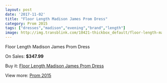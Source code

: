 ```yaml
---
layout: post
date: '2017-11-02'
title: "Floor Length Madison James Prom Dress"
category: Prom 2015
tags: ["dresses","madison","evening","brand","length"]
image: http://img.transblink.com/10421-thickbox_default/floor-length-madison-james-prom-dress.jpg
---
```

Floor Length Madison James Prom Dress

On Sales: **$347.99**
<a href="https://www.transblink.com/en/prom-2015/3389-floor-length-madison-james-prom-dress.html"><amp-img layout="responsive" width="600" height="600" src="//img.transblink.com/10421-thickbox_default/floor-length-madison-james-prom-dress.jpg" alt="Floor Length Madison James Prom Dress 0" /></a>
<a href="https://www.transblink.com/en/prom-2015/3389-floor-length-madison-james-prom-dress.html"><amp-img layout="responsive" width="600" height="600" src="//img.transblink.com/10425-thickbox_default/floor-length-madison-james-prom-dress.jpg" alt="Floor Length Madison James Prom Dress 1" /></a>
<a href="https://www.transblink.com/en/prom-2015/3389-floor-length-madison-james-prom-dress.html"><amp-img layout="responsive" width="600" height="600" src="//img.transblink.com/10424-thickbox_default/floor-length-madison-james-prom-dress.jpg" alt="Floor Length Madison James Prom Dress 2" /></a>
<a href="https://www.transblink.com/en/prom-2015/3389-floor-length-madison-james-prom-dress.html"><amp-img layout="responsive" width="600" height="600" src="//img.transblink.com/10423-thickbox_default/floor-length-madison-james-prom-dress.jpg" alt="Floor Length Madison James Prom Dress 3" /></a>
<a href="https://www.transblink.com/en/prom-2015/3389-floor-length-madison-james-prom-dress.html"><amp-img layout="responsive" width="600" height="600" src="//img.transblink.com/10422-thickbox_default/floor-length-madison-james-prom-dress.jpg" alt="Floor Length Madison James Prom Dress 4" /></a>

Buy it: [Floor Length Madison James Prom Dress](https://www.transblink.com/en/prom-2015/3389-floor-length-madison-james-prom-dress.html "Floor Length Madison James Prom Dress")

View more: [Prom 2015](https://www.transblink.com/en/10-prom-2015 "Prom 2015")